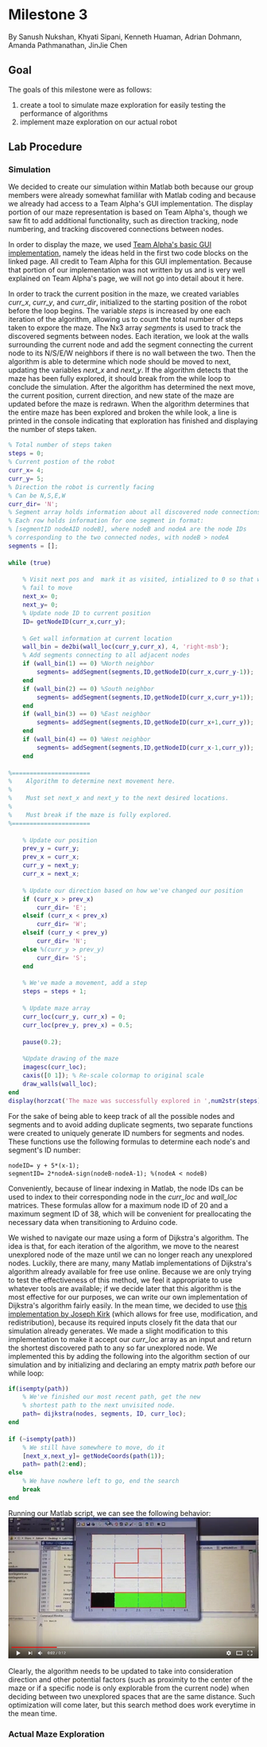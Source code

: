 # Milestone 3
By Sanush Nukshan, Khyati Sipani, Kenneth Huaman, Adrian Dohmann, Amanda Pathmanathan, JinJie Chen

## Goal
The goals of this milestone were as follows:
1) create a tool to simulate maze exploration for easily testing the performance of algorithms
2) implement maze exploration on our actual robot

## Lab Procedure
### Simulation
We decided to create our simulation within Matlab both because our group members were already somewhat famililar with Matlab coding and because we already had access to a Team Alpha's GUI implementation. The display portion of our maze representation is based on Team Alpha's, though we saw fit to add additional functionality, such as direction tracking, node numbering, and tracking discovered connections between nodes.

In order to display the maze, we used [Team Alpha's basic GUI implementation](https://cei-lab.github.io/ECE3400-2017-teamAlpha/milestone3.html), namely the ideas held in the first two code blocks on the linked page. All credit to Team Alpha for this GUI implementation. Because that portion of our implementation was not written by us and is very well explained on Team Alpha's page, we will not go into detail about it here.

In order to track the current position in the maze, we created variables *curr_x*, *curr_y*, and *curr_dir*, initialized to the starting position of the robot before the loop begins. The variable *steps* is increased by one each iteration of the algorithm, allowing us to count the total number of steps taken to expore the maze. The Nx3 array *segments* is used to track the discovered segments between nodes. Each iteration, we look at the walls surrounding the current node and add the segment connecting the current node to its N/S/E/W neighbors if there is no wall between the two. Then the algorithm is able to determine which node should be moved to next, updating the variables *next_x* and *next_y*. If the algorithm detects that the maze has been fully explored, it should break from the while loop to conclude the simulation. After the algorithm has determined the next move, the current position, current direction, and new state of the maze are updated before the maze is redrawn. When the algorithm determines that the entire maze has been explored and broken the while look, a line is printed in the console indicating that exploration has finished and displaying the number of steps taken.
```matlab
% Total number of steps taken
steps = 0;
% Current postion of the robot
curr_x= 4;
curr_y= 5;
% Direction the robot is currently facing
% Can be N,S,E,W
curr_dir= 'N';
% Segment array holds information about all discovered node connections
% Each row holds information for one segment in format:
% [segmentID nodeAID nodeB], where nodeB and nodeA are the node IDs
% corresponding to the two connected nodes, with nodeB > nodeA
segments = [];

while (true)
    
    % Visit next pos and  mark it as visited, intialized to 0 so that we get an error if we
    % fail to move
    next_x= 0;
    next_y= 0;
    % Update node ID to current position
    ID= getNodeID(curr_x,curr_y);
    
    % Get wall information at current location
    wall_bin = de2bi(wall_loc(curr_y,curr_x), 4, 'right-msb');
    % Add segments connecting to all adjacent nodes
    if (wall_bin(1) == 0) %North neighbor
        segments= addSegment(segments,ID,getNodeID(curr_x,curr_y-1));
    end
    if (wall_bin(2) == 0) %South neighbor
        segments= addSegment(segments,ID,getNodeID(curr_x,curr_y+1));
    end
    if (wall_bin(3) == 0) %East neighbor
        segments= addSegment(segments,ID,getNodeID(curr_x+1,curr_y));
    end
    if (wall_bin(4) == 0) %West neighbor
        segments= addSegment(segments,ID,getNodeID(curr_x-1,curr_y));
    end
    
%======================
%    Algorithm to determine next movement here.
%    
%    Must set next_x and next_y to the next desired locations.
%
%    Must break if the maze is fully explored.
%======================
    
    % Update our position
    prev_y = curr_y;
    prev_x = curr_x;
    curr_y = next_y;
    curr_x = next_x;
    
    % Update our direction based on how we've changed our position
    if (curr_x > prev_x)
        curr_dir= 'E';
    elseif (curr_x < prev_x)
        curr_dir= 'W';
    elseif (curr_y < prev_y)
        curr_dir= 'N';
    else %(curr_y > prev_y)
        curr_dir= 'S';
    end
    
    % We've made a movement, add a step
    steps = steps + 1;
    
    % Update maze array
    curr_loc(curr_y, curr_x) = 0;
    curr_loc(prev_y, prev_x) = 0.5;
    
    pause(0.2);
    
    %Update drawing of the maze
    imagesc(curr_loc);
    caxis([0 1]); % Re-scale colormap to original scale
    draw_walls(wall_loc);
end
display(horzcat('The maze was successfully explored in ',num2str(steps),' steps.'));
```
For the sake of being able to keep track of all the possible nodes and segments and to avoid adding duplicate segments, two separate functions were created to uniquely generate ID numbers for segments and nodes. These functions use the following formulas to determine each node's and segment's ID number:
```
nodeID= y + 5*(x-1);
segmentID= 2*nodeA-sign(nodeB-nodeA-1); %(nodeA < nodeB)
```
Conveniently, because of linear indexing in Matlab, the node IDs can be used to index to their corresponding node in the *curr_loc* and *wall_loc* matrices. These formulas allow for a maximum node ID of 20 and a maximum segment ID of 38, which will be convenient for preallocating the necessary data when transitioning to Arduino code.

We wished to navigate our maze using a form of Dijkstra's algorithm. The idea is that, for each iteration of the algorithm, we move to the nearest unexplored node of the maze until we can no longer reach any unexplored nodes. Luckily, there are many, many Matlab implementations of Dijkstra's algorithm already available for free use online. Because we are only trying to test the effectiveness of this method, we feel it appropriate to use whatever tools are available; if we decide later that this algorithm is the most effective for our purposes, we can write our own implementation of Dijkstra's algorithm fairly easily. In the mean time, we decided to use [this implementation by Joseph Kirk](https://www.mathworks.com/matlabcentral/fileexchange/12850-dijkstra-s-shortest-path-algorithm) (which allows for free use, modification, and redistribution), because its required inputs closely fit the data that our simulation already generates. We made a slight modification to this implementation to make it accept our *curr_loc* array as an input and return the shortest discovered path to any so far unexplored node. We implemented this by adding the following into the algorithm section of our simulation and by initializing and declaring an empty matrix *path* before our while loop:
```matlab
if(isempty(path)) 
    % We've finished our most recent path, get the new
    % shortest path to the next unvisited node.
    path= dijkstra(nodes, segments, ID, curr_loc);
end

if (~isempty(path))
    % We still have somewhere to move, do it
    [next_x,next_y]= getNodeCoords(path(1));
    path= path(2:end);
else
    % We have nowhere left to go, end the search
    break
end
```
Running our Matlab script, we can see the following behavior:
[![ttttt](./image/milestone3/Untitled.png)](https://youtu.be/wQSrGs_79XQ)

Clearly, the algorithm needs to be updated to take into consideration direction and other potential factors (such as proximity to the center of the maze or if a specific node is only explorable from the current node) when deciding between two unexplored spaces that are the same distance. Such optimization will come later, but this search method does work everytime in the mean time.

### Actual Maze Exploration
